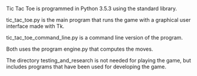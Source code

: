 
Tic Tac Toe is programmed in Python 3.5.3 using the standard library.

tic_tac_toe.py is the main program that runs the game with a
graphical user interface made with Tk.

tic_tac_toe_command_line.py is a command line version of the program.

Both uses the program engine.py that computes the moves.

The directory testing_and_research is not needed for playing the game, but
includes programs that have been used for developing the game.
